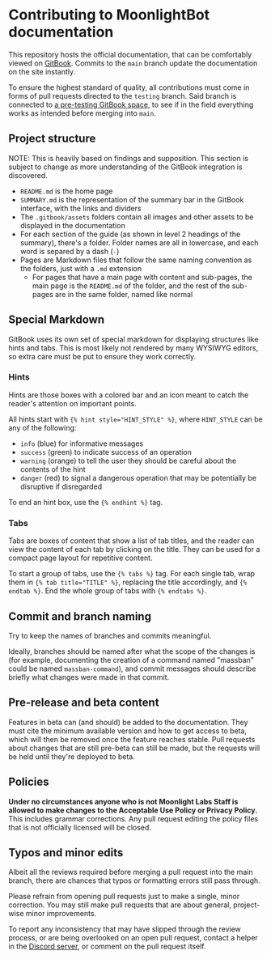 # Contributing to MoonlightBot documentation

This repository hosts the official documentation, that can be comfortably viewed on [GitBook](https://moonlightbot.gitbook.io/docs/). Commits to the `main` branch update the documentation on the site instantly.

To ensure the highest standard of quality, all contributions must come in forms of pull requests directed to the `testing` branch. Said branch is connected to [a pre-testing GitBook space](https://moonlightbot.gitbook.io/moonlightbot-documentation-preview/), to see if in the field everything works as intended before merging into `main`.

## Project structure

NOTE: This is heavily based on findings and supposition. This section is subject to change as more understanding of the GitBook integration is discovered.

* `README.md` is the home page
* `SUMMARY.md` is the representation of the summary bar in the GitBook interface, with the links and dividers
* The `.gitbook/assets` folders contain all images and other assets to be displayed in the documentation
* For each section of the guide (as shown in level 2 headings of the summary), there's a folder. Folder names are all in lowercase, and each word is separed by a dash (`-`)
* Pages are Markdown files that follow the same naming convention as the folders, just with a `.md` extension
  * For pages that have a main page with content and sub-pages, the main page is the `README.md` of the folder, and the rest of the sub-pages are in the same folder, named like normal

## Special Markdown

GitBook uses its own set of special markdown for displaying structures like hints and tabs. This is most likely not rendered by many WYSIWYG editors, so extra care must be put to ensure they work correctly.

### Hints

Hints are those boxes with a colored bar and an icon meant to catch the reader's attention on important points.

All hints start with `{% hint style="HINT_STYLE" %}`, where `HINT_STYLE` can be any of the following:

* `info` (blue) for informative messages
* `success` (green) to indicate success of an operation
* `warning` (orange) to tell the user they should be careful about the contents of the hint
* `danger` (red) to signal a dangerous operation that may be potentially be disruptive if disregarded

To end an hint box, use the `{% endhint %}` tag.

### Tabs

Tabs are boxes of content that show a list of tab titles, and the reader can view the content of each tab by clicking on the title. They can be used for a compact page layout for repetitive content.

To start a group of tabs, use the `{% tabs %}` tag. For each single tab, wrap them in `{% tab title="TITLE" %}`, replacing the title accordingly, and `{% endtab %}`. End the whole group of tabs with `{% endtabs %}`.

## Commit and branch naming

Try to keep the names of branches and commits meaningful.

Ideally, branches should be named after what the scope of the changes is (for example, documenting the creation of a command named "massban" could be named `massban-command`), and commit messages should describe briefly what changes were made in that commit.

## Pre-release and beta content

Features in beta can (and should) be added to the documentation. They must cite the minimum available version and how to get access to beta, which will then be removed once the feature reaches stable. Pull requests about changes that are still pre-beta can still be made, but the requests will be held until they're deployed to beta.

## Policies

**Under no circumstances anyone who is not Moonlight Labs Staff is allowed to make changes to the Acceptable Use Policy or Privacy Policy.** This includes grammar corrections. Any pull request editing the policy files that is not officially licensed will be closed.

## Typos and minor edits

Albeit all the reviews required before merging a pull request into the main branch, there are chances that typos or formatting errors still pass through.

Please refrain from opening pull requests just to make a single, minor correction. You may still make pull requests that are about general, project-wise minor improvements.

To report any inconsistency that may have slipped through the review process, or are being overlooked on an open pull request, contact a helper in the [Discord server](https://discord.gg/hNQWVVC), or comment on the pull request itself.
